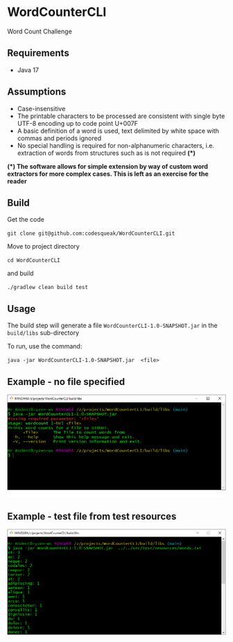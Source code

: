 # WordCounterCLI

Word Count Challenge

## Requirements

* Java 17

## Assumptions

* Case-insensitive
* The printable characters to be processed are consistent with single byte UTF-8 encoding up to code point U+007F
* A basic definition of a word is used, text delimited by white space with commas and periods ignored
* No special handling is required for non-alphanumeric characters, i.e. extraction of words from structures 
such as <Word> is not required **(*)**

__**(*) The software allows for simple extension by way of custom word extractors for more complex cases.  This is left as an exercise for the reader**__

## Build

Get the code

`git clone git@github.com:codesqueak/WordCounterCLI.git`

Move to project directory

`cd WordCounterCLI`

and build

`./gradlew clean build test`

## Usage

The build step will generate a file `WordCounterCLI-1.0-SNAPSHOT.jar` in the `build/libs`  sub-directory

To run, use the command:

`java -jar WordCounterCLI-1.0-SNAPSHOT.jar  <file>`

## Example - no file specified

![No file specified](/docs/screen1.png)

## Example - test file from test resources

![With test file](/docs/screen2.png)



